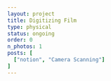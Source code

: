 ```yaml
---
layout: project
title: Digitizing Film
type: physical
status: ongoing
order: 0
n_photos: 1
posts: [
  ["notion", "Camera Scanning"]
]
---
```

